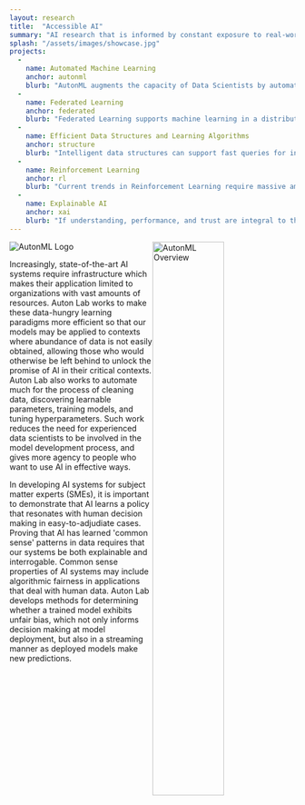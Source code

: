 ```yaml
---
layout: research
title:  "Accessible AI"
summary: "AI research that is informed by constant exposure to real-world, domain-specific constraints including resource limits, privacy considerations, and user trust & understanding." 
splash: "/assets/images/showcase.jpg"
projects:
  - 
    name: Automated Machine Learning
    anchor: autonml
    blurb: "AutonML augments the capacity of Data Scientists by automating searches for plausible modeling process designs. It can help address shortages of qualified personnel and boost productivity of current staff by automatically learning what is learnable from data."
  -
    name: Federated Learning
    anchor: federated
    blurb: "Federated Learning supports machine learning in a distributed manner, by learning on local data and updating global model parameters."
  -
    name: Efficient Data Structures and Learning Algorithms
    anchor: structure
    blurb: "Intelligent data structures can support fast queries for information that may otherwise take a long time to compute, such as temporal scans and robustness guarantees. Efficient  as well as scaling existing learning paradigms."
  -
    name: Reinforcement Learning
    anchor: rl
    blurb: "Current trends in Reinforcement Learning require massive amounts of data and compute power. Work on the Auton Lab makes RL much more efficient and accessible to researchers to push its limits and answer new questions without requiring massive computing infrastructure."
  -
    name: Explainable AI
    anchor: xai
    blurb: "If understanding, performance, and trust are integral to the adoption of AI in new, mission-critical fields, then a model's inability to rationalize its behavior is rate-limiting. If users cannot supervise AI systems, there is a non-trivial chance that AI will inflict otherwise easily preventable harm to humans. Auton Lab develops a variety of tools which are intended to give the developers of AI systems a better understanding of what their models actually learn."
---
```

<img id="autonml" src="{{'/assets/images/AutonML.png' | relative_url}}" alt="AutonML Logo">

<img src="{{'/assets/images/AutonML2.png' | relative_url}}" alt="AutonML Overview" style="float:right;width:50%">


Increasingly, state-of-the-art AI systems require infrastructure which makes their application limited to organizations with vast amounts of resources.
Auton Lab works to make these data-hungry learning paradigms more efficient so that our models may be applied to contexts where abundance of data is not easily obtained, allowing those who would otherwise be left behind to unlock the promise of AI in their critical contexts.
Auton Lab also works to automate much for the process of cleaning data, discovering learnable parameters, training models, and tuning hyperparameters.
Such work reduces the need for experienced data scientists to be involved in the model development process, and gives more agency to people who want to use AI in effective ways.

In developing AI systems for subject matter experts (SMEs), it is important to demonstrate that AI learns a policy that resonates with human decision making in easy-to-adjudiate cases.
Proving that AI has learned 'common sense' patterns in data requires that our systems be both explainable and interrogable.
Common sense properties of AI systems may include algorithmic fairness in applications that deal with human data.
Auton Lab develops methods for determining whether a trained model exhibits unfair bias, which not only informs decision making at model deployment, but also in a streaming manner as deployed models make new predictions.


<!-- Notes

Ben, Mononito, Nick, ...everyone really

Documentation available at: [https://cmu-ta2.readthedocs.io/en/master/index.html](https://cmu-ta2.readthedocs.io/en/master/index.html)
-->


  
